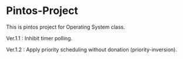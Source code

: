 # Pintos-Project
This is pintos project for Operating System class.

Ver.1.1 :
Inhibit timer polling.

Ver.1.2 :
Apply priority scheduling without donation (priority-inversion).
